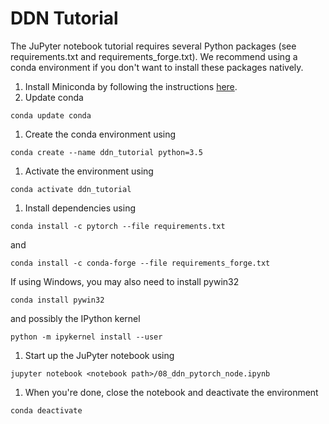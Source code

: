 # DDN Tutorial

The JuPyter notebook tutorial requires several Python packages (see requirements.txt and requirements_forge.txt). We recommend using a conda environment if you don't want to install these packages natively.

1. Install Miniconda by following the instructions [here](https://docs.conda.io/projects/conda/en/latest/user-guide/install/).
1. Update conda
```
conda update conda
```
1. Create the conda environment using
```
conda create --name ddn_tutorial python=3.5
```
1. Activate the environment using
```
conda activate ddn_tutorial
```
1. Install dependencies using
```
conda install -c pytorch --file requirements.txt
```
and
```
conda install -c conda-forge --file requirements_forge.txt
```
If using Windows, you may also need to install pywin32
```
conda install pywin32
```
and possibly the IPython kernel
```
python -m ipykernel install --user
```
1. Start up the JuPyter notebook using
```
jupyter notebook <notebook path>/08_ddn_pytorch_node.ipynb
```
1. When you're done, close the notebook and deactivate the environment
```
conda deactivate
```

